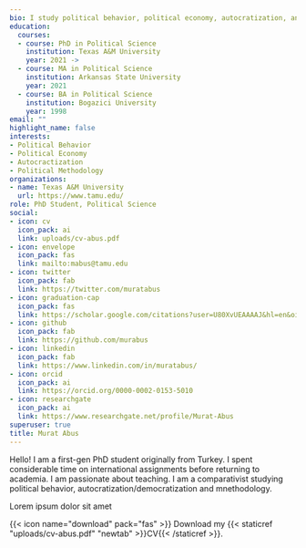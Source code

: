 ```yaml
---
bio: I study political behavior, political economy, autocratization, and methodology,
education:
  courses:
  - course: PhD in Political Science
    institution: Texas A&M University
    year: 2021 ->
  - course: MA in Political Science
    institution: Arkansas State University
    year: 2021
  - course: BA in Political Science
    institution: Bogazici University
    year: 1998
email: ""
highlight_name: false
interests:
- Political Behavior
- Political Economy
- Autocractization
- Political Methodology
organizations:
- name: Texas A&M University
  url: https://www.tamu.edu/
role: PhD Student, Political Science
social:
- icon: cv
  icon_pack: ai
  link: uploads/cv-abus.pdf
- icon: envelope
  icon_pack: fas
  link: mailto:mabus@tamu.edu
- icon: twitter
  icon_pack: fab
  link: https://twitter.com/muratabus
- icon: graduation-cap
  icon_pack: fas
  link: https://scholar.google.com/citations?user=U80XvUEAAAAJ&hl=en&oi=ao
- icon: github
  icon_pack: fab
  link: https://github.com/murabus
- icon: linkedin
  icon_pack: fab
  link: https://www.linkedin.com/in/muratabus/
- icon: orcid
  icon_pack: ai
  link: https://orcid.org/0000-0002-0153-5010
- icon: researchgate
  icon_pack: ai
  link: https://www.researchgate.net/profile/Murat-Abus
superuser: true
title: Murat Abus
---
```


Hello! I am a first-gen PhD student originally from Turkey. I spent considerable time on international assignments before returning to academia. I am passionate about teaching. I am a comparativist studying political behavior, autocratization/democratization and mnethodology.

Lorem ipsum dolor sit amet

{{< icon name="download" pack="fas" >}} Download my {{< staticref "uploads/cv-abus.pdf" "newtab" >}}CV{{< /staticref >}}.
